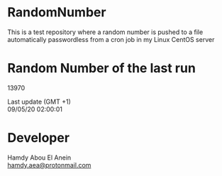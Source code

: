 # RandomNumber    
This is a test repository where a random number is pushed to a file automatically passwordless from a cron job in my Linux CentOS server    
# Random Number of the last run   
13970
      
Last update (GMT +1)    
09/05/20 02:00:01
# Developer    
Hamdy Abou El Anein   
hamdy.aea@protonmail.com
